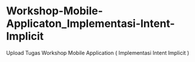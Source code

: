 # Workshop-Mobile-Applicaton_Implementasi-Intent-Implicit
Upload Tugas Workshop Mobile Application ( Implementasi Intent Implicit )
